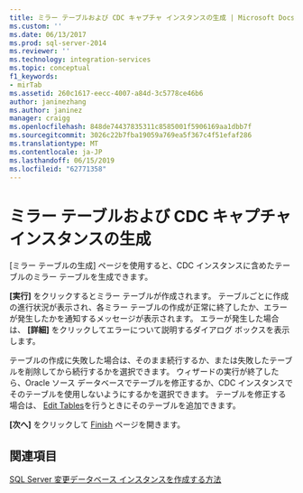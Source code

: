 ```yaml
---
title: ミラー テーブルおよび CDC キャプチャ インスタンスの生成 | Microsoft Docs
ms.custom: ''
ms.date: 06/13/2017
ms.prod: sql-server-2014
ms.reviewer: ''
ms.technology: integration-services
ms.topic: conceptual
f1_keywords:
- mirTab
ms.assetid: 260c1617-eecc-4007-a84d-3c5778ce46b6
author: janinezhang
ms.author: janinez
manager: craigg
ms.openlocfilehash: 848de74437835311c8585001f5906169aa1dbb7f
ms.sourcegitcommit: 3026c22b7fba19059a769ea5f367c4f51efaf286
ms.translationtype: MT
ms.contentlocale: ja-JP
ms.lasthandoff: 06/15/2019
ms.locfileid: "62771358"
---
```

# <a name="generate-mirror-tables-and-cdc-capture-instances"></a>ミラー テーブルおよび CDC キャプチャ インスタンスの生成
  [ミラー テーブルの生成] ページを使用すると、CDC インスタンスに含めたテーブルのミラー テーブルを生成できます。  
  
 **[実行]** をクリックするとミラー テーブルが作成されます。 テーブルごとに作成の進行状況が表示され、各ミラー テーブルの作成が正常に終了したか、エラーが発生したかを通知するメッセージが表示されます。 エラーが発生した場合は、 **[詳細]** をクリックしてエラーについて説明するダイアログ ボックスを表示します。  
  
 テーブルの作成に失敗した場合は、そのまま続行するか、または失敗したテーブルを削除してから続行するかを選択できます。 ウィザードの実行が終了したら、Oracle ソース データベースでテーブルを修正するか、CDC インスタンスでそのテーブルを使用しないようにするかを選択できます。 テーブルを修正する場合は、 [Edit Tables](edit-tables.md)を行うときにそのテーブルを追加できます。  
  
 **[次へ]** をクリックして [Finish](finish.md) ページを開きます。  
  
## <a name="see-also"></a>関連項目  
 [SQL Server 変更データベース インスタンスを作成する方法](how-to-create-the-sql-server-change-database-instance.md)  
  
  
